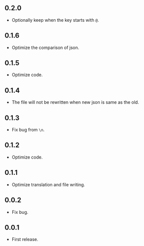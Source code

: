 ## 0.2.0

* Optionally keep when the key starts with `@`.

## 0.1.6

* Optimize the comparison of json.

## 0.1.5

* Optimize code.

## 0.1.4

* The file will not be rewritten when new json is same as the old.

## 0.1.3

* Fix bug from `\n`.

## 0.1.2

* Optimize code.

## 0.1.1

* Optimize translation and file writing.

## 0.0.2

* Fix bug.

## 0.0.1

* First release.

